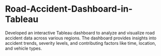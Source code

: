 # Road-Accident-Dashboard-in-Tableau
Developed an interactive Tableau dashboard to analyze and visualize road accident data across various regions. The dashboard provides insights into accident trends, severity levels, and contributing factors like time, location, and vehicle types. 
